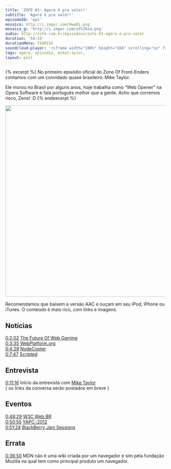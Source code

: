 ```yaml
---
title: 'ZOFE #1: Agora é pra valer!'
subtitle: 'Agora é pra valer!'
episodeID: 'ep1'
mosaico: http://i.imgur.com/HwwDi.png
mosaico_g: 'http://i.imgur.com/xYVJGsa.png'
audio: http://zofe.com.br/episodios/zofe-01-agora-e-pra-valer
duration: '54:15'
durationMeta: T54M15S
soundcloud-player: '<iframe width="100%" height="166" scrolling="no" frameborder="no" src="https://w.soundcloud.com/player/?url=https%3A//api.soundcloud.com/tracks/155516820%3Fsecret_token%3Ds-cb53Q&amp;color=ff5500&amp;auto_play=false&amp;hide_related=true&amp;show_artwork=true&amp;show_comments=false&amp;show_user=false&amp;show_reposts=false"></iframe>'
tags: opera, episodio, miket-aylor,
layout: post
---
```


{% excerpt %}
No primeiro episódio oficial do Zone Of Front-Enders contamos com um convidado quase brasileiro: Mike Taylor.

Ele morou no Brasil por alguns anos, hoje trabalha como “Web Opener” na Opera Software e fala português melhor que a gente. Acho que corremos risco, Zeno! :D
{% endexcerpt %}

<img class="mosaico" title="Mosaico do episódio 1" src="http://i.imgur.com/HwwDi.png" alt="" width="600" height="600" />

Recomendamos que baixem a versão AAC e ouçam em seu iPod, iPhone ou iTunes. O conteúdo é mais rico, com links e imagens.

## Notícias

[0:2:02](#t=0:2:02) [The Future Of Web Gaming](http://www.youtube.com/watch?v=Voz0-5Ynpyo "The Future Of Web Gaming")<br>
[0:3:35](#t=0:3:35) [WebPlatform.org](http://webplatform.org "Web Platform")<br>
[0:4:28](#t=0:4:28) [NodeCopter](http://nodecopter.com "NodeCopter JS")<br>
[0:7:47](#t=0:7:47) [Scripted](https://github.com/scripted-editor/scripted "VMWare's Scripted")

## Entrevista

[0:11:16](#t=0:11:16) Início da entrevista com [Mike Taylor](http://miketaylr.com)<br>
{ os links da conversa serão postados em breve }

## Eventos

[0:48:29](#t=0:48:29) [W3C Web.BR](http://conferenciaweb.w3c.br)<br>
[0:50:55](#t=0:50:55) [YAPC::2012](http://yapcbrasil.org.br/2012)<br>
[0:51:24](#t=0:51:24) [BlackBerry Jam Sessions](http://blackberryjamsessions.com)

## Errata

[0:36:50](#t=0:36:50) MDN não é uma wiki criada por um navegador e sim pela fundação Mozilla na qual tem como principal produto um navegador.
